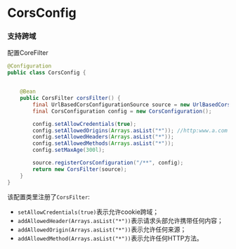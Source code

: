 # CorsConfig

### 支持跨域

配置CoreFilter

```java
@Configuration
public class CorsConfig {


    @Bean
    public CorsFilter corsFilter() {
        final UrlBasedCorsConfigurationSource source = new UrlBasedCorsConfigurationSource();
        final CorsConfiguration config = new CorsConfiguration();

        config.setAllowCredentials(true);
        config.setAllowedOrigins(Arrays.asList("*")); //http:www.a.com
        config.setAllowedHeaders(Arrays.asList("*"));
        config.setAllowedMethods(Arrays.asList("*"));
        config.setMaxAge(300l);

        source.registerCorsConfiguration("/**", config);
        return new CorsFilter(source);
    }
}
```

该配置类里注册了`CorsFilter`:

- `setAllowCredentials(true)`表示允许cookie跨域；
- `addAllowedHeader(Arrays.asList("*"))`表示请求头部允许携带任何内容；
- `addAllowedOrigin(Arrays.asList("*"))`表示允许任何来源；
- `addAllowedMethod(Arrays.asList("*"))`表示允许任何HTTP方法。

